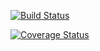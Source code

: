 
[![Build Status](https://travis-ci.org/cstudio7/Automart-app.svg?branch=develop)](https://travis-ci.org/cstudio7/Automart-app)

[![Coverage Status](https://coveralls.io/repos/github/cstudio7/Automart-app/badge.svg?branch=develop)](https://coveralls.io/github/cstudio7/Automart-app?branch=develop)
